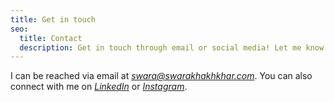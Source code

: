 ```yaml
---
title: Get in touch
seo:
  title: Contact
  description: Get in touch through email or social media! Let me know how I can help.
---
```



I can be reached via email at [_swara@swarakhakhkhar.com_](mailto:swara@swarakhakhkhar.com). You can also connect with me on [_LinkedIn_](https://www.linkedin.com/in/swara-khakhkhar-195565260/) or [_Instagram_](https://www.instagram.com/_swara2211). 
